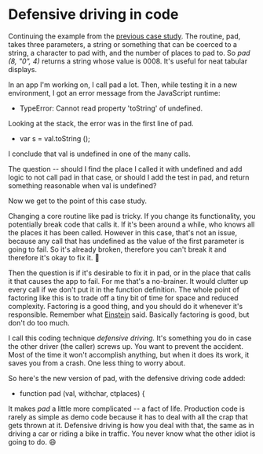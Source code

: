 # Defensive driving in code
Continuing the example from the <a href="http://scripting.com/2020/06/07/140541.html?title=aCaseStudyInReadableCode">previous case study</a>. The routine, pad, takes three parameters, a string or something that can be coerced to a string, a character to pad with, and the number of places to pad to. So <i>pad (8, "0", 4)</i> returns a string whose value is 0008. It's useful for neat tabular displays.  

In an app I'm working on, I call pad a lot. Then, while testing it in a new environment, I got an error message from the JavaScript runtime:
* TypeError: Cannot read property 'toString' of undefined.

Looking at the stack, the error was in the first line of pad.  
* var s = val.toString ();

I conclude that val is undefined in one of the many calls. 

The question -- should I find the place I called it with undefined and add logic to not call pad in that case, or should I add the test in pad, and return something reasonable when val is undefined?

Now we get to the point of this case study.

Changing a core routine like pad is tricky. If you change its functionality, you potentially break code that calls it. If it's been around a while, who knows all the places it has been called. However in this case, that's not an issue, because any call that has undefined as the value of the first parameter is going to fail. So it's already broken, therefore you can't break it and therefore it's okay to fix it. :rocket:

Then the question is if it's desirable to fix it in pad, or in the place that calls it that causes the app to fail. For me that's a no-brainer. It would clutter up every call if we don't put it in the function definition. The whole point of factoring like this is to trade off a tiny bit of time for space and reduced complexity. Factoring is a good thing, and you should do it whenever it's responsible. Remember what <a href="http://www.gurteen.com/gurteen/gurteen.nsf/id/X00063BF6/">Einstein</a> said. Basically factoring is good, but don't do too much. 

I call this coding technique <i>defensive driving. </i>It's something you do in case the other driver (the caller) screws up. You want to prevent the accident. Most of the time it won't accomplish anything, but when it does its work, it saves you from a crash. One less thing to worry about.

So here's the new version of pad, with the defensive driving code added:
* function pad (val, withchar, ctplaces) {

It makes <i>pad</i> a little more complicated -- a fact of life. Production code is rarely as simple as demo code because it has to deal with all the crap that gets thrown at it. Defensive driving is how you deal with that, the same as in driving a car or riding a bike in traffic. You never know what the other idiot is going to do. :smile:

